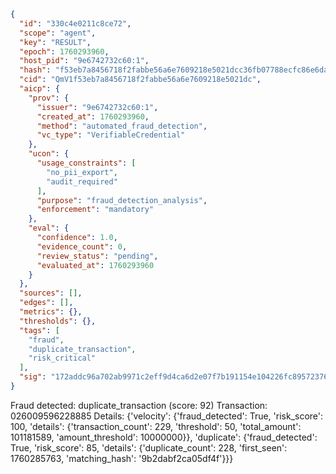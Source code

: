 ```json
{
  "id": "330c4e0211c8ce72",
  "scope": "agent",
  "key": "RESULT",
  "epoch": 1760293960,
  "host_pid": "9e6742732c60:1",
  "hash": "f53eb7a8456718f2fabbe56a6e7609218e5021dcc36fb07788ecfc86e6da2209",
  "cid": "QmV1f53eb7a8456718f2fabbe56a6e7609218e5021dc",
  "aicp": {
    "prov": {
      "issuer": "9e6742732c60:1",
      "created_at": 1760293960,
      "method": "automated_fraud_detection",
      "vc_type": "VerifiableCredential"
    },
    "ucon": {
      "usage_constraints": [
        "no_pii_export",
        "audit_required"
      ],
      "purpose": "fraud_detection_analysis",
      "enforcement": "mandatory"
    },
    "eval": {
      "confidence": 1.0,
      "evidence_count": 0,
      "review_status": "pending",
      "evaluated_at": 1760293960
    }
  },
  "sources": [],
  "edges": [],
  "metrics": {},
  "thresholds": {},
  "tags": [
    "fraud",
    "duplicate_transaction",
    "risk_critical"
  ],
  "sig": "172addc96a702ab9971c2eff9d4ca6d2e07f7b191154e104226fc895723764c1"
}
```

Fraud detected: duplicate_transaction (score: 92)
Transaction: 026009596228885
Details: {'velocity': {'fraud_detected': True, 'risk_score': 100, 'details': {'transaction_count': 229, 'threshold': 50, 'total_amount': 101181589, 'amount_threshold': 10000000}}, 'duplicate': {'fraud_detected': True, 'risk_score': 85, 'details': {'duplicate_count': 228, 'first_seen': 1760285763, 'matching_hash': '9b2dabf2ca05df4f'}}}